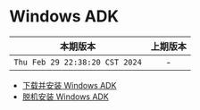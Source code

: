 # Windows ADK

|本期版本|上期版本
|:---:|:---:
`Thu Feb 29 22:38:20 CST 2024` | -

* [下载并安装 Windows ADK](https://learn.microsoft.com/zh-cn/windows-hardware/get-started/adk-install)
* [脱机安装 Windows ADK](https://learn.microsoft.com/zh-cn/windows-hardware/get-started/adk-offline-install)